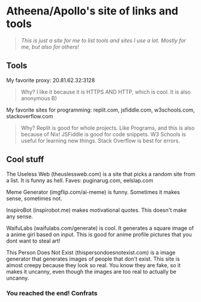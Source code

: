 # Atheena/Apollo's site of links and tools
> *This is just a site for me to list tools and sites I use a lot. Mostly for me, but also for others!*

## Tools
My favorite proxy: 20.81.62.32:3128
> Why? I like it because it is HTTPS AND HTTP, which is cool. It is also anonymous B)

My favorite sites for programming: replit.com, jsfiddle.com, w3schools.com, stackoverflow.com
> Why? Replit is good for whole projects. Like Programs, and this is also because of Nix! JSFiddle is good for code snippets. W3 Schools is useful for learning new things. Stack Overflow is best for errors.

## Cool stuff
The Useless Web (theuslessweb.com) is a site that picks a random site from a list. It is funny as hell. Faves: puginarug.com, eelslap.com

Meme Generator (imgflip.com/ai-meme) is funny. Sometimes it makes sense, sometimes not.

InspiroBot (inspirobot.me) makes motivational quotes. This doesn't make any sense.

WaifuLabs (waifulabs.com/generate) is cool. It generates a square image of a anime girl based on input. This is good for anime profile pictures that you dont want to steal art!

This Person Does Not Exist (thispersondoesnotexist.com) is a image generator that generates images of people that don't exist. This site is almost creepy because they look so real. You know they are fake, so it makes it uncanny, even though the images are too real to actually be uncanny.

### You reached the end! Confrats
